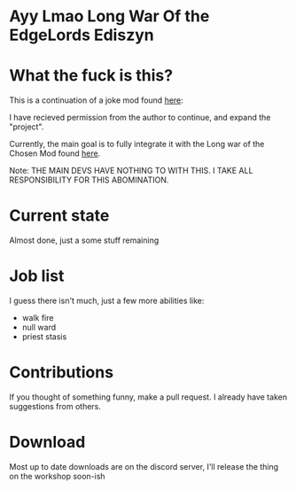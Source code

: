 # Ayy Lmao Long War Of the EdgeLords Ediszyn

# What the fuck is this?

This is a continuation of a joke mod found [here](https://steamcommunity.com/sharedfiles/filedetails/?id=1125601165&searchtext=ayy+lmao):

I have recieved permission from the author to continue, and expand the "project".

Currently, the main goal is to fully integrate it  with the Long war of the Chosen Mod found [here](https://github.com/long-war-2/lwotc).

Note: THE MAIN DEVS HAVE NOTHING TO WITH THIS. I TAKE ALL RESPONSIBILITY FOR THIS ABOMINATION.

# Current state

Almost done, just a some stuff remaining

# Job list

I guess there isn't much, just a few more abilities like:
* walk fire
* null ward
* priest stasis

# Contributions

If you thought of something funny, make a pull request. I already have taken suggestions from others.

# Download
Most up to date downloads are on the discord server, I'll release the thing on the workshop soon-ish

